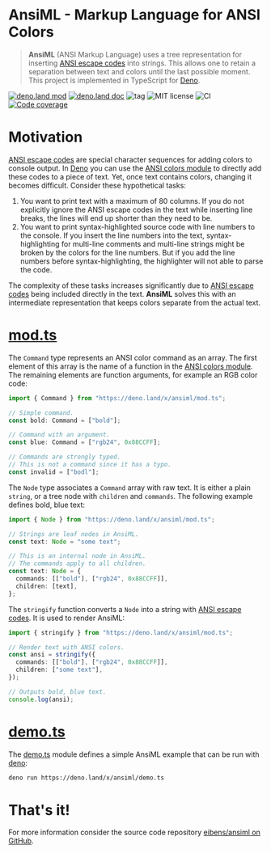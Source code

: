 # AnsiML - Markup Language for ANSI Colors

> **AnsiML** (ANSI Markup Language) uses a tree representation for inserting
> [ANSI escape codes] into strings. This allows one to retain a separation
> between text and colors until the last possible moment. This project is
> implemented in TypeScript for [Deno].

[![deno.land mod](https://img.shields.io/badge/deno.land-ansiml-lightgrey.svg?logo=deno)](https://deno.land/x/ansiml)
[![deno.land doc](https://doc.deno.land/badge.svg)](https://doc.deno.land/https/deno.land/x/ansiml/mod.ts)
![tag](https://img.shields.io/github/v/tag/eibens/ansiml)
![MIT license](https://img.shields.io/github/license/eibens/ansiml)
![CI](https://github.com/eibens/ansiml/workflows/ci/badge.svg)
[![Code coverage](https://img.shields.io/codecov/c/github/eibens/ansiml)](https://codecov.io/gh/eibens/ansiml)

# Motivation

[ANSI escape codes] are special character sequences for adding colors to console
output. In [Deno] you can use the [ANSI colors module] to directly add these
codes to a piece of text. Yet, once text contains colors, changing it becomes
difficult. Consider these hypothetical tasks:

1. You want to print text with a maximum of 80 columns. If you do not explicitly
   ignore the ANSI escape codes in the text while inserting line breaks, the
   lines will end up shorter than they need to be.
2. You want to print syntax-highlighted source code with line numbers to the
   console. If you insert the line numbers into the text, syntax-highlighting
   for multi-line comments and multi-line strings might be broken by the colors
   for the line numbers. But if you add the line numbers before
   syntax-highlighting, the highlighter will not able to parse the code.

The complexity of these tasks increases significantly due to [ANSI escape codes]
being included directly in the text. **AnsiML** solves this with an intermediate
representation that keeps colors separate from the actual text.

# [mod.ts]

The `Command` type represents an ANSI color command as an array. The first
element of this array is the name of a function in the [ANSI colors module]. The
remaining elements are function arguments, for example an RGB color code:

```ts
import { Command } from "https://deno.land/x/ansiml/mod.ts";

// Simple command.
const bold: Command = ["bold"];

// Command with an argument.
const blue: Command = ["rgb24", 0x88CCFF];

// Commands are strongly typed.
// This is not a command since it has a typo.
const invalid = ["bodl"];
```

The `Node` type associates a `Command` array with raw text. It is either a plain
`string`, or a tree node with `children` and `commands`. The following example
defines bold, blue text:

```ts
import { Node } from "https://deno.land/x/ansiml/mod.ts";

// Strings are leaf nodes in AnsiML.
const text: Node = "some text";

// This is an internal node in AnsiML.
// The commands apply to all children.
const text: Node = {
  commands: [["bold"], ["rgb24", 0x88CCFF]],
  children: [text],
};
```

The `stringify` function converts a `Node` into a string with
[ANSI escape codes]. It is used to render AnsiML:

```ts
import { stringify } from "https://deno.land/x/ansiml/mod.ts";

// Render text with ANSI colors.
const ansi = stringify({
  commands: [["bold"], ["rgb24", 0x88CCFF]],
  children: ["some text"],
});

// Outputs bold, blue text.
console.log(ansi);
```

# [demo.ts]

The [demo.ts] module defines a simple AnsiML example that can be run with
[deno]:

```sh
deno run https://deno.land/x/ansiml/demo.ts
```

# That's it!

For more information consider the source code repository
[eibens/ansiml on GitHub].

<!-- links -->

[eibens/ansiml on GitHub]: https://github.com/eibens/ansiml
[mod.ts]: mod.ts
[demo.ts]: demo.ts
[ANSI escape codes]: https://en.wikipedia.org/wiki/ANSI_escape_code
[Deno]: https://deno.land/
[ANSI colors module]: https://deno.land/std/fmt/colors.ts
[ansi-cmd repository]: https://github.com/eibens/ansi-cmd
